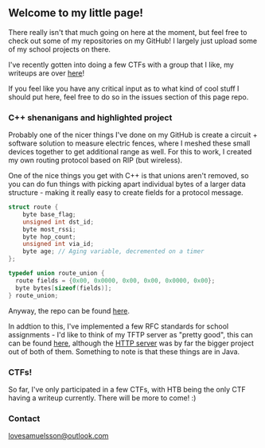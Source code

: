 ## Welcome to my little page!

There really isn't that much going on here at the moment, but feel free to check out some of my repositories on my GitHub! I largely just upload some of my school projects on there. 

I've recently gotten into doing a few CTFs with a group that I like, my writeups are over [here](https://github.com/VintageCake/HTB-CTF)!

If you feel like you have any critical input as to what kind of cool stuff I should put here, feel free to do so in the issues section of this page repo.

### C++ shenanigans and highlighted project

Probably one of the nicer things I've done on my GitHub is create a circuit + software solution to measure electric fences, where I meshed these small devices together to get additional range as well. For this to work, I created my own routing protocol based on RIP (but wireless).

One of the nice things you get with C++ is that unions aren't removed, so you can do fun things with picking apart individual bytes of a larger data structure - making it really easy to create fields for a protocol message.

```C++
struct route {
    byte base_flag;
    unsigned int dst_id;
    byte most_rssi;
    byte hop_count;
    unsigned int via_id;
    byte age; // Aging variable, decremented on a timer
};

typedef union route_union {
  route fields = {0x00, 0x0000, 0x00, 0x00, 0x0000, 0x00};
  byte bytes[sizeof(fields)];
} route_union;
```

Anyway, the repo can be found [here](https://github.com/VintageCake/ElectricFenceLoRa).

In addtion to this, I've implemented a few RFC standards for school assignments - I'd like to think of my TFTP server as "pretty good", this can can be found [here](https://github.com/VintageCake/1DV701_pset3), although the [HTTP server](https://github.com/VintageCake/1DV701_pset2) was by far the bigger project out of both of them. Something to note is that these things are in Java.

### CTFs!

So far, I've only participated in a few CTFs, with HTB being the only CTF having a writeup currently. There will be more to come! :)

### Contact
<lovesamuelsson@outlook.com>
